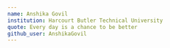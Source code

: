 ```yaml
---
name: Anshika Govil
institution: Harcourt Butler Technical University
quote: Every day is a chance to be better
github_user: AnshikaGovil
---
```

